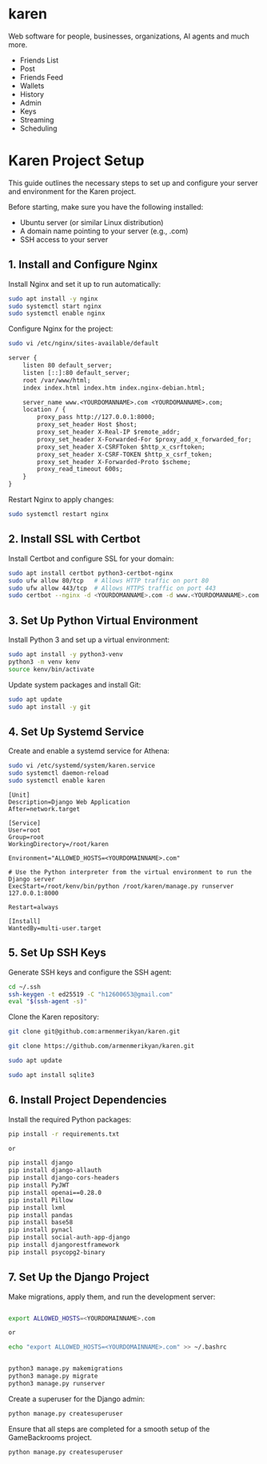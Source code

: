 # karen

Web software for people, businesses, organizations, AI agents and much more.

- Friends List 
- Post 
- Friends Feed 
- Wallets
- History 
- Admin
- Keys 
- Streaming
- Scheduling 

# Karen Project Setup

This guide outlines the necessary steps to set up and configure your server and environment for the Karen project.

Before starting, make sure you have the following installed:

- Ubuntu server (or similar Linux distribution)
- A domain name pointing to your server (e.g., <YOURDOMANNAME>.com)
- SSH access to your server

## 1. Install and Configure Nginx

Install Nginx and set it up to run automatically:

```bash
sudo apt install -y nginx
sudo systemctl start nginx
sudo systemctl enable nginx
```

Configure Nginx for the project:

```bash
sudo vi /etc/nginx/sites-available/default
```
```default
server {
	listen 80 default_server;
	listen [::]:80 default_server;
	root /var/www/html;
	index index.html index.htm index.nginx-debian.html;

	server_name www.<YOURDOMANNAME>.com <YOURDOMANNAME>.com;
    location / {
        proxy_pass http://127.0.0.1:8000;
        proxy_set_header Host $host;
        proxy_set_header X-Real-IP $remote_addr;
        proxy_set_header X-Forwarded-For $proxy_add_x_forwarded_for;
        proxy_set_header X-CSRFToken $http_x_csrftoken;
        proxy_set_header X-CSRF-TOKEN $http_x_csrf_token;
	    proxy_set_header X-Forwarded-Proto $scheme;
        proxy_read_timeout 600s;
    }
} 
```

Restart Nginx to apply changes:

```bash
sudo systemctl restart nginx
```

## 2. Install SSL with Certbot

Install Certbot and configure SSL for your domain:

```bash
sudo apt install certbot python3-certbot-nginx
sudo ufw allow 80/tcp   # Allows HTTP traffic on port 80
sudo ufw allow 443/tcp  # Allows HTTPS traffic on port 443
sudo certbot --nginx -d <YOURDOMANNAME>.com -d www.<YOURDOMANNAME>.com --email info@<YOURDOMANNAME>.com
```

## 3. Set Up Python Virtual Environment

Install Python 3 and set up a virtual environment:

```bash
sudo apt install -y python3-venv
python3 -m venv kenv
source kenv/bin/activate
```

Update system packages and install Git:

```bash
sudo apt update
sudo apt install -y git
```

## 4. Set Up Systemd Service

Create and enable a systemd service for Athena:

```bash
sudo vi /etc/systemd/system/karen.service
sudo systemctl daemon-reload
sudo systemctl enable karen
```

```Service
[Unit]
Description=Django Web Application
After=network.target

[Service]
User=root
Group=root
WorkingDirectory=/root/karen

Environment="ALLOWED_HOSTS=<YOURDOMAINNAME>.com"

# Use the Python interpreter from the virtual environment to run the Django server
ExecStart=/root/kenv/bin/python /root/karen/manage.py runserver 127.0.0.1:8000

Restart=always

[Install]
WantedBy=multi-user.target
```

## 5. Set Up SSH Keys

Generate SSH keys and configure the SSH agent:

```bash
cd ~/.ssh
ssh-keygen -t ed25519 -C "h12600653@gmail.com"
eval "$(ssh-agent -s)"
```

Clone the Karen repository:

```bash
git clone git@github.com:armenmerikyan/karen.git

git clone https://github.com/armenmerikyan/karen.git

sudo apt update

sudo apt install sqlite3

```

## 6. Install Project Dependencies

Install the required Python packages:

```bash
pip install -r requirements.txt

or 

pip install django
pip install django-allauth
pip install django-cors-headers
pip install PyJWT
pip install openai==0.28.0
pip install Pillow
pip install lxml
pip install pandas
pip install base58
pip install pynacl
pip install social-auth-app-django
pip install djangorestframework
pip install psycopg2-binary
```

## 7. Set Up the Django Project

Make migrations, apply them, and run the development server:

```bash

export ALLOWED_HOSTS=<YOURDOMAINNAME>.com

or 

echo "export ALLOWED_HOSTS=<YOURDOMAINNAME>.com" >> ~/.bashrc


python3 manage.py makemigrations
python3 manage.py migrate
python3 manage.py runserver
```

Create a superuser for the Django admin:

```bash
python manage.py createsuperuser
```

Ensure that all steps are completed for a smooth setup of the GameBackrooms project.


```bash
python manage.py createsuperuser
```

